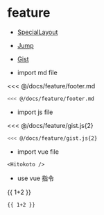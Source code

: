 # feature

- [SpecialLayout](./custom.md)

- [Jump](./Jump/)

- [Gist](./gist.md)


- import md file

<<< @/docs/feature/footer.md

<CodeBlock>

```bash
<<< @/docs/feature/footer.md
```

</CodeBlock>

- import js file

<<< @/docs/feature/gist.js{2}

<CodeBlock>

```bash
<<< @/docs/feature/gist.js{2}
```

</CodeBlock>

- import vue file

<Hitokoto />

<CodeBlock>

```vue
<Hitokoto />
```

</CodeBlock>

- use vue 指令

{{ 1+2 }}

<CodeBlock>

```vue
{{ 1+2 }}
```

</CodeBlock>
